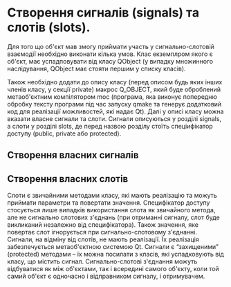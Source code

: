 # Створення сигналів (signals) та слотів (slots).

Для того що об'єкт мав змогу приймати участь у сигнально-слотовій взаємодії необхідно виконати кілька умов. Клас екземплром якого є об'єкт, має успадповувати від класу QObject (у випадку множинного наслідування, QObject має стояти першим у списку класів). 

Також необхідно додати до опису класу (перед описом будь яких інших членів класу, у секції private) макрос Q_OBJECT, який буде оброблений метаоб'єктним компілятором moc (програма, яка виконує попередню обробку тексту програми під час запуску qmake та генерує додатковий код для реалізації можливостей, які надає Qt). Далі у описі класу можна вказати власне сигнали та слоти. Сигнали описуються у розділі signals, а слоти у розділі slots, де перед назвою розділу стоїть спеціифікатор доступу (public, private або protected). 

## Створення  власних сигналів

## Створення власних слотів

Слоти є звичайними методами класу, які мають реалізацію та можуть приймати параметри та повертати значення. Специфікатор доступу стосується лише випадків використання слота як звичайного метода, але не сигнально слотових з'єднань (при отриманні сигналу, слот буде викликаний незалежно від специфікатора). Також значення, яке повертає слот ігнорується при сигнально-слотовому з'єднанні. Сигнали, на відміну від слотів, не мають реалізації. Їх реалізація забезпечується метаоб'єктною системою Qt. Сигнали є “захищеними” (protected) методами – їх можна посилати з класів, які успадковують від класу, що містить сигнал. Сигнально-слотові з'єднання можуть відбуватися як між об'єктами, так і всередині самого об'єкту, коли той самий об'єкт є одночасно і відправником сигналу, і отримувачем. 


